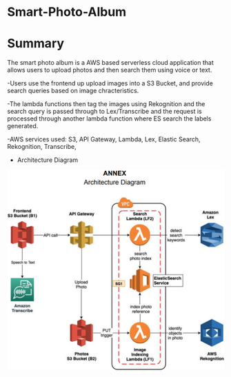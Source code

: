 # Smart-Photo-Album

# Summary

The smart photo album is a AWS based serverless cloud application that allows users to upload photos and then search them using voice or text.

  -Users use the frontend up upload images into a S3 Bucket, and provide search queries based on image chracteristics.
  
  -The lambda functions then tag the images using Rekognition and the search query is passed through to Lex/Transcribe and the request is processed through another lambda function where ES search the labels generated. 
  
  -AWS services used: S3, API Gateway, Lambda, Lex, Elastic Search, Rekognition, Transcribe, 
    
- Architecture Diagram

![Overview](Overview.png)
